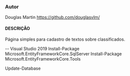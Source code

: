 ### Autor
Douglas Martin
https://github.com/douglasvlm/

#### DESCRIÇÃO
Página simples para cadastro de textos sobre classificados.

-- Visual Studio 2019
Install-Package Microsoft.EntityFrameworkCore.SqlServer
Install-Package Microsoft.EntityFrameworkCore.Tools

Update-Database 

